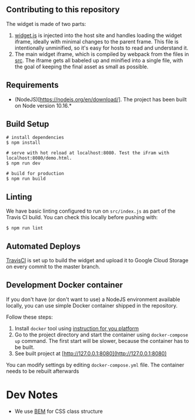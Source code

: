 ## Contributing to this repository

The widget is made of two parts:

1. [widget.js](https://github.com/global-climate-strikes/digital-climate-strike/blob/master/static/widget.js) is injected into the host site and handles loading the widget iframe, ideally with minimal changes to the parent frame. This file is intentionally unminified, so it's easy for hosts to read and understand it.
2. The main widget iframe, which is compiled by webpack from the files in [src](https://github.com/global-climate-strikes/digital-climate-strike/tree/master/src). The iframe gets all babeled up and minified into a single file, with the goal of keeping the final asset as small as possible. 

## Requirements 

- (NodeJS)[https://nodejs.org/en/download/]. The project has been built on Node version 10.16.*

## Build Setup

```
# install dependencies
$ npm install

# serve with hot reload at localhost:8080. Test the iFram with localhost:8080/demo.html.
$ npm run dev

# build for production
$ npm run build
```

## Linting

We have basic linting configured to run on `src/index.js` as part of the Travis CI build. You can check this locally before pushing with:

```
$ npm run lint
```

## Automated Deploys

[TravisCI](https://travis-ci.com/fightforthefuture/digital-climate-strike/branches) is set up to build the widget and upload it to Google Cloud Storage on every commit to the master branch.

## Development Docker container

If you don't have (or don't want to use) a NodeJS environment available locally, you can use simple Docker container shipped in the repository.

Follow these steps:

1. Install `docker` tool using [instruction for you platform](https://docs.docker.com/install/)
2. Go to the project directory and start the container using `docker-compose up` command. The first start will be slower, because the container has to be built.
3. See built project at [http://127.0.0.1:8080](http://127.0.0.1:8080)

You can modify settings by editing `docker-compose.yml` file. The container needs to be rebuilt afterwards

# Dev Notes

- We use [BEM](http://getbem.com/) for CSS class structure
